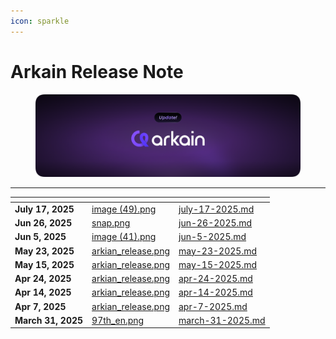 ```yaml
---
icon: sparkle
---
```


# Arkain Release Note

<figure><img src="../../.gitbook/assets/arkian_release.png" alt=""><figcaption></figcaption></figure>

***

<table data-card-size="large" data-view="cards"><thead><tr><th></th><th data-hidden data-card-cover data-type="files"></th><th data-hidden data-card-target data-type="content-ref"></th></tr></thead><tbody><tr><td><strong>July 17, 2025</strong></td><td><a href="../../.gitbook/assets/image (49).png">image (49).png</a></td><td><a href="july-17-2025.md">july-17-2025.md</a></td></tr><tr><td><strong>Jun 26, 2025</strong></td><td><a href="../../.gitbook/assets/snap.png">snap.png</a></td><td><a href="jun-26-2025.md">jun-26-2025.md</a></td></tr><tr><td><strong>Jun 5, 2025</strong></td><td><a href="../../.gitbook/assets/image (41).png">image (41).png</a></td><td><a href="jun-5-2025.md">jun-5-2025.md</a></td></tr><tr><td><strong>May 23, 2025</strong></td><td><a href="../../.gitbook/assets/arkian_release.png">arkian_release.png</a></td><td><a href="may-23-2025.md">may-23-2025.md</a></td></tr><tr><td><strong>May 15, 2025</strong></td><td><a href="../../.gitbook/assets/arkian_release.png">arkian_release.png</a></td><td><a href="may-15-2025.md">may-15-2025.md</a></td></tr><tr><td><strong>Apr 24, 2025</strong></td><td><a href="../../.gitbook/assets/arkian_release.png">arkian_release.png</a></td><td><a href="apr-24-2025.md">apr-24-2025.md</a></td></tr><tr><td><strong>Apr 14, 2025</strong></td><td><a href="../../.gitbook/assets/arkian_release.png">arkian_release.png</a></td><td><a href="apr-14-2025.md">apr-14-2025.md</a></td></tr><tr><td><strong>Apr 7, 2025</strong></td><td><a href="../../.gitbook/assets/arkian_release.png">arkian_release.png</a></td><td><a href="apr-7-2025.md">apr-7-2025.md</a></td></tr><tr><td><strong>March 31, 2025</strong></td><td><a href="../../.gitbook/assets/97th_en.png">97th_en.png</a></td><td><a href="march-31-2025.md">march-31-2025.md</a></td></tr></tbody></table>

